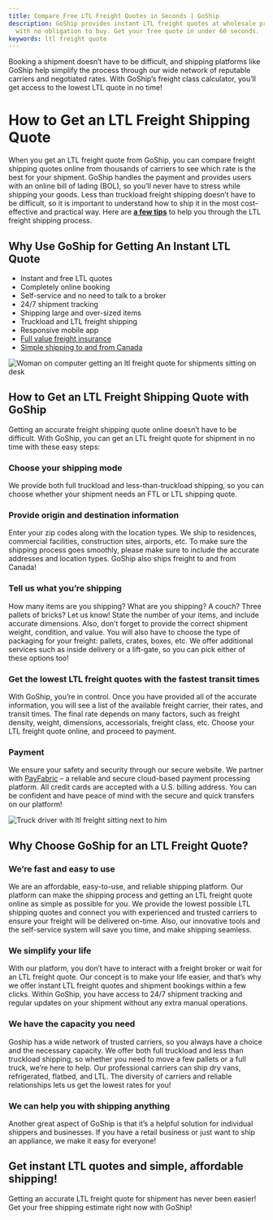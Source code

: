 ```yaml
---
title: Compare Free LTL Freight Quotes in Seconds | GoShip
description: GoShip provides instant LTL freight quotes at wholesale pricing
  with no obligation to buy. Get your free quote in under 60 seconds.
keywords: ltl freight quote
---
```

Booking a shipment doesn’t have to be difficult, and shipping platforms like GoShip help simplify the process through our wide network of reputable carriers and negotiated rates. With GoShip’s freight class calculator, you’ll get access to the lowest LTL quote in no time!

# How to Get an LTL Freight Shipping Quote

When you get an LTL freight quote from GoShip, you can compare freight shipping quotes online from thousands of carriers to see which rate is the best for your shipment. GoShip handles the payment and provides users with an online bill of lading (BOL), so you’ll never have to stress while shipping your goods. Less than truckload freight shipping doesn’t have to be difficult, so it is important to understand how to ship it in the most cost-effective and practical way. Here are **[a few tips](https://www.goship.com/blog/how-to-make-ltl-shipping-easy/)** to help you through the LTL freight shipping process.

## **Why Use GoShip for Getting An Instant LTL Quote**

* Instant and free LTL quotes
* Completely online booking
* Self-service and no need to talk to a broker
* 24/7 shipment tracking
* Shipping large and over-sized items
* Truckload and LTL freight shipping
* Responsive mobile app
* [Full value freight insurance](/shipping-services/freight-insurance/)
* [Simple shipping to and from Canada](/shipping-services/international-shipping/)

![Woman on computer getting an ltl freight quote for shipments sitting on desk](images/quoting-ltl-shipments.jpg "Getting an LTL freight quote")

## **How to Get an LTL Freight Shipping Quote with GoShip**

Getting an accurate freight shipping quote online doesn’t have to be difficult. With GoShip, you can get an LTL freight quote for shipment in no time with these easy steps:

### Choose your shipping mode

We provide both full truckload and less-than-truckload shipping, so you can choose whether your shipment needs an FTL or LTL shipping quote.

### Provide origin and destination information

Enter your zip codes along with the location types. We ship to residences, commercial facilities, construction sites, airports, etc. To make sure the shipping process goes smoothly, please make sure to include the accurate addresses and location types. GoShip also ships freight to and from Canada!

### Tell us what you’re shipping

How many items are you shipping? What are you shipping? A couch? Three pallets of bricks? Let us know! State the number of your items, and include accurate dimensions. Also, don’t forget to provide the correct shipment weight, condition, and value. You will also have to choose the type of packaging for your freight: pallets, crates, boxes, etc. We offer additional services such as inside delivery or a lift-gate, so you can pick either of these options too!

### Get the lowest LTL freight quotes with the fastest transit times

With GoShip, you’re in control. Once you have provided all of the accurate information, you will see a list of the available freight carrier, their rates, and transit times. The final rate depends on many factors, such as freight density, weight, dimensions, accessorials, freight class, etc. Choose your LTL freight quote online, and proceed to payment.

### Payment

We ensure your safety and security through our secure website. We partner with [PayFabric](https://www.payfabric.com/) – a reliable and secure cloud-based payment processing platform. All credit cards are accepted with a U.S. billing address. You can be confident and have peace of mind with the secure and quick transfers on our platform!

![Truck driver with ltl freight sitting next to him](images/carrier-moving-ltl-freight.jpg "Carrier moving LTL freight")

## **Why Choose GoShip for an LTL Freight Quote?**

### We’re fast and easy to use

We are an affordable, easy-to-use, and reliable shipping platform. Our platform can make the shipping process and getting an LTL freight quote online as simple as possible for you. We provide the lowest possible LTL shipping quotes and connect you with experienced and trusted carriers to ensure your freight will be delivered on-time. Also, our innovative tools and the self-service system will save you time, and make shipping seamless.

### We simplify your life

With our platform, you don’t have to interact with a freight broker or wait for an LTL freight quote. Our concept is to make your life easier, and that’s why we offer instant LTL freight quotes and shipment bookings within a few clicks. Within GoShip, you have access to 24/7 shipment tracking and regular updates on your shipment without any extra manual operations.

### We have the capacity you need

Goship has a wide network of trusted carriers, so you always have a choice and the necessary capacity. We offer both full truckload and less than truckload shipping, so whether you need to move a few pallets or a full truck, we’re here to help. Our professional carriers can ship dry vans, refrigerated, flatbed, and LTL. The diversity of carriers and reliable relationships lets us get the lowest rates for you!

### We can help you with shipping anything

Another great aspect of GoShip is that it’s a helpful solution for individual shippers and businesses. If you have a retail business or just want to ship an appliance, we make it easy for everyone!

## **Get instant LTL quotes and simple, affordable shipping!**

Getting an accurate LTL freight quote for shipment has never been easier! Get your free shipping estimate right now with GoShip!